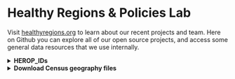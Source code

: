# Healthy Regions & Policies Lab

Visit [healthyregions.org](https://healthyregions.org) to learn about our recent projects and team. Here on Github you can explore all of our open source projects, and access some general data resources that we use internally.

<details>
  <summary><strong>HEROP_IDs</strong></summary>
  
  In some of our projects we use what we call a <strong>HEROP_ID</strong> to identify geographic boundaries defined by the US Census Bureau, which is a slight variation on the commonly used standard <strong>GEOID</strong>. Our format is similar to what the American FactFinder used (now data.census.gov). 

  A HEROP_ID consists of three parts:

  1. The 3-digit [Summary Level Code](https://www.census.gov/programs-surveys/geography/technical-documentation/naming-convention/cartographic-boundary-file/carto-boundary-summary-level.html) for this geography. Common summary level codes are:
      - `040` -- **State**
      - `050` -- **County**
      - `140` -- **Census Tract**
      - `150` -- **Census Block Group**
      - `860` -- **Zip Code Tabulation Area (ZCTA)**
  2. The 2-letter string `US`
  3. The standard [GEOID](https://www.census.gov/programs-surveys/geography/guidance/geo-identifiers.html) for the given unit (length depends on unit summary)
      - GEOIDs are, in turn, hierarchical aggregations of FIPS codes

  Expanding out the FIPS codes for the five summary levels shown above, the full IDs would look like:

  | summary level | format | length | example |
  |---|---|---|---|
  |State|`040US` + `STATE`|7|`040US17` (Illinois)|
  |County|`050US` + `STATE` + `COUNTY`|10|`050US17019` (Champaign County)|
  |Tract|`140US` + `STATE` + `COUNTY` + `TRACT`|16|`140US17019005900`|
  |Block Group|`150US` + `STATE` + `COUNTY` + `TRACT` + `BLOCK GROUP`|17|`150US170190059002`|
  |ZCTA|`860US` + `ZIP CODE`|10|`860US61801`|

  The advantages of this composite ID are:
  
  1. Unique across all geographic areas in the US
  2. Will always be forced to string formatting
  3. Easy to programmatically change back into the more standard GEOIDs

  **Convert to GEOID (integers)**

  The `HEROP_ID` can be converted back to standard GEOIDs by removing the first 5 characters, or by taking everything after the substring "US". Here are some examples of what this looks like in different software:
  
  - Excel: `REPLACE(A1, 1, 5, "")`
  - R: `geoid <- str_split_i(HEROP_ID, "US", -1)`
  - Python: `geoid = HEROP_ID.split("US")[1]`
  - JavaScript: `const geoid = HEROP_ID.split("US")[1]`

</details>


<details>
  <summary><strong>Download Census geography files</strong></summary>

  Within the backend of our [OEPS project](https://github.com/healthyregions/oeps) we have an ETL pipeline that merges, tranforms, and exports data files from the [US Census Bureau](https://www2.census.gov/geo/tiger/) into a few different geospatial data formats. There are two categories of files:
  
  - **Cartographic Boundaries** have simplified geometries which makes them ideal for mapping applications [learn more](https://www.census.gov/programs-surveys/geography/technical-documentation/naming-convention/cartographic-boundary-file.html)
    - We typically use the 500k scale files, though they publish other scales as well
  - **TIGER/Line Shapefiles** have official, unsimplified geometries and should be used for geospatial analysis [learn more](https://www.census.gov/geographies/mapping-files/time-series/geo/tiger-line-file.html)
    - *We don't have these in the pipeline yet, but hope to eventually...*
   
  Feel free to download and use these for your own projects.

  - **GeoJSON** A simple plain text format that is good for small to medium size datasets and can be used in a wide variety of web and desktop software [learn more](https://geojson.org/)
  - **Shapefiles** Used in scripting and desktop software for performant display and analysis [learn more](https://www.geographyrealm.com/what-is-a-shapefile/)
    - Tip: `geopandas` should allow you to directly open remote zip files with something like this [learn more](https://geopandas.org/en/stable/docs/reference/api/geopandas.read_file.html):

            import geopandas as gpd
            gpd.read_file('/vsizip//vsicurl/https://herop-geodata.s3.us-east-2.amazonaws.com/oeps/state-2010-shp.zip
  - **PMTiles** A "cloud-native" vector format that is very fast in the right web mapping environment [learn more](https://docs.protomaps.com/pmtiles/)

  ### Cartographic Boundaries 2010 (500k)
    
  |Geography|Format|Link|
  |---|---|---|
  |State|GeoJSON|https://herop-geodata.s3.us-east-2.amazonaws.com/oeps/state-2010.geojson|
  |State|Shapefile (zip)|https://herop-geodata.s3.us-east-2.amazonaws.com/oeps/state-2010-shp.zip|
  |State|PMTiles|https://herop-geodata.s3.us-east-2.amazonaws.com/oeps/state-2010.pmtiles|
  |County|GeoJSON|https://herop-geodata.s3.us-east-2.amazonaws.com/oeps/county-2010.geojson|
  |County|Shapefile (zip)|https://herop-geodata.s3.us-east-2.amazonaws.com/oeps/county-2010-shp.zip|
  |County|PMTiles|https://herop-geodata.s3.us-east-2.amazonaws.com/oeps/county-2010.pmtiles|
  |Tract|GeoJSON|https://herop-geodata.s3.us-east-2.amazonaws.com/oeps/tract-2010.geojson|
  |Tract|Shapefile (zip)|https://herop-geodata.s3.us-east-2.amazonaws.com/oeps/tract-2010-shp.zip|
  |Tract|PMTiles|https://herop-geodata.s3.us-east-2.amazonaws.com/oeps/tract-2010.pmtiles|
  |Block group|GeoJSON|https://herop-geodata.s3.us-east-2.amazonaws.com/oeps/bg-2010.geojson|
  |Block group|Shapefile (zip)|https://herop-geodata.s3.us-east-2.amazonaws.com/oeps/bg-2010-shp.zip|
  |Block group|PMTiles|https://herop-geodata.s3.us-east-2.amazonaws.com/oeps/bg-2010.pmtiles|

  *Note: We don't yet have ZCTA and Place geographies for 2010.*

  ### Cartographic Boundaries 2018 (500k)
  
  |Geography|Format|Link|
  |---|---|---|
  |State|GeoJSON|https://herop-geodata.s3.us-east-2.amazonaws.com/oeps/state-2018.geojson|
  |State|Shapefile (zip)|https://herop-geodata.s3.us-east-2.amazonaws.com/oeps/state-2018-shp.zip|
  |State|PMTiles|https://herop-geodata.s3.us-east-2.amazonaws.com/oeps/state-2018.pmtiles|
  |County|GeoJSON|https://herop-geodata.s3.us-east-2.amazonaws.com/oeps/county-2018.geojson|
  |County|Shapefile (zip)|https://herop-geodata.s3.us-east-2.amazonaws.com/oeps/county-2018-shp.zip|
  |County|PMTiles|https://herop-geodata.s3.us-east-2.amazonaws.com/oeps/county-2018.pmtiles|
  |ZCTA|GeoJSON|https://herop-geodata.s3.us-east-2.amazonaws.com/oeps/zcta-2010.geojson|
  |ZCTA|Shapefile (zip)|https://herop-geodata.s3.us-east-2.amazonaws.com/oeps/zcta-2010-shp.zip|
  |ZCTA|PMTiles|https://herop-geodata.s3.us-east-2.amazonaws.com/oeps/zcta-2010.pmtiles|
  |Place|GeoJSON|https://herop-geodata.s3.us-east-2.amazonaws.com/oeps/place-2018.geojson|
  |Place|Shapefile (zip)|https://herop-geodata.s3.us-east-2.amazonaws.com/oeps/place-2018-shp.zip|
  |Place|PMTiles|https://herop-geodata.s3.us-east-2.amazonaws.com/oeps/place-2018.pmtiles|
  |Tract|GeoJSON|https://herop-geodata.s3.us-east-2.amazonaws.com/oeps/tract-2018.geojson|
  |Tract|Shapefile (zip)|https://herop-geodata.s3.us-east-2.amazonaws.com/oeps/tract-2018-shp.zip|
  |Tract|PMTiles|https://herop-geodata.s3.us-east-2.amazonaws.com/oeps/tract-2018.pmtiles|
  |Block group|GeoJSON|https://herop-geodata.s3.us-east-2.amazonaws.com/oeps/bg-2018.geojson|
  |Block group|Shapefile (zip)|https://herop-geodata.s3.us-east-2.amazonaws.com/oeps/bg-2018-shp.zip|
  |Block group|PMTiles|https://herop-geodata.s3.us-east-2.amazonaws.com/oeps/bg-2018.pmtiles|
  
</details>
